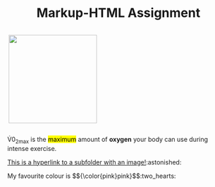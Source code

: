 <!DOCUMENT html>
<html>
<body>

<h1 align="center">Markup-HTML Assignment</h1>

<p style="display:inline-block;"> <img align="right" src="https://img.freepik.com/free-vector/cute-girl-hacker-operating-laptop-cartoon-vector-icon-illustration-people-technology-isolated-flat_138676-9487.jpg" width="200" height="200"></p>
<p> V&#775;0<sub>2max</sub> is the <mark>maximum</mark> amount of <b>oxygen</b> your body can use during intense exercise. </p>
<p> <a href="subfolder/image.md"> This is a hyperlink to a subfolder with an image!</a>:astonished: </p>
<p> My favourite colour is $${\color{pink}pink}$$:two_hearts:</p>

</body>
</html>


